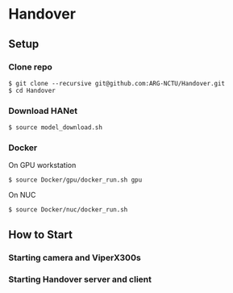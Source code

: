# Handover

## Setup
### Clone repo
```
$ git clone --recursive git@github.com:ARG-NCTU/Handover.git
$ cd Handover
```
### Download HANet
```
$ source model_download.sh
```
### Docker
On GPU workstation
```
$ source Docker/gpu/docker_run.sh gpu
```
On NUC
```
$ source Docker/nuc/docker_run.sh
```

## How to Start

### Starting camera and ViperX300s

### Starting Handover server and client